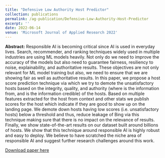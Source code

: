 ```yaml
---
title: "Defensive Low Authority Host Predictor"
collection: publications
permalink: /ag-publication/Defensive-Low-Authority-Host-Predictor
excerpt: ''
date: 2022-06-14
venue: 'Microsoft Journal of Applied Research 2022'
---
```


**Abstract:** Responsible AI is becoming critical since AI is used in everyday lives. Search, recommender, and ranking
techniques widely used in multiple industries are using ML models heavily. Not only do we need to
improve the accuracy of the models but also need to guarantee fairness, resiliency to noise, explainability,
and authoritative results. These objectives are not only relevant for ML model training but also, we need
to ensure that we are showing fair as well as authoritative results. In this paper, we propose a host score
prediction technique via which we try to demote the unsatisfactory hosts based on the integrity, quality, and
authority (where is the information from, and is the information credible) of the hosts. Based on multiple
features extracted for the host from context and other stats we publish scores for the host which indicate if
they are good to show up on the landing page. We demote down hosts having low scores (i.e. unsatisfactory
hosts) below a threshold and thus, reduce leakage of Bing via this technique making sure that there is no
impact on the relevance of results. Finally, we show state-of-the-art results on our dataset built around
billions of hosts. We show that this technique around responsible AI is highly robust and easy to deploy. We
believe to have scratched the niche area of responsible AI and suggest further research challenges around this work.

[Download paper here](http://Ashish-Gupta03.github.io/files/Defensive_Low_Authority_Host_Predictor.pdf)
